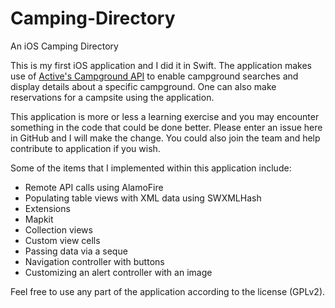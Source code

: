 # Camping-Directory
An iOS Camping Directory

This is my first iOS application and I did it in Swift. The application makes use of [Active's Campground API](http://developer.active.com/docs/read/Campground_APIs) to enable campground searches and display details about a specific campground. One can also make reservations for a campsite using the application.

This application is more or less a learning exercise and you may encounter something in the code that could be done better. Please enter an issue here in GitHub and I will make the change. You could also join the team and help contribute to application if you wish.

Some of the items that I implemented within this application include:
* Remote API calls using AlamoFire
* Populating table views with XML data using SWXMLHash
* Extensions
* Mapkit
* Collection views
* Custom view cells
* Passing data via a seque
* Navigation controller with buttons
* Customizing an alert controller with an image

Feel free to use any part of the application according to the license (GPLv2).
